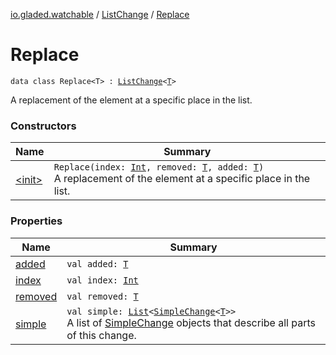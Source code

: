 [io.gladed.watchable](../../index.md) / [ListChange](../index.md) / [Replace](./index.md)

# Replace

`data class Replace<T> : `[`ListChange`](../index.md)`<`[`T`](index.md#T)`>`

A replacement of the element at a specific place in the list.

### Constructors

| Name | Summary |
|---|---|
| [&lt;init&gt;](-init-.md) | `Replace(index: `[`Int`](https://kotlinlang.org/api/latest/jvm/stdlib/kotlin/-int/index.html)`, removed: `[`T`](index.md#T)`, added: `[`T`](index.md#T)`)`<br>A replacement of the element at a specific place in the list. |

### Properties

| Name | Summary |
|---|---|
| [added](added.md) | `val added: `[`T`](index.md#T) |
| [index](--index--.md) | `val index: `[`Int`](https://kotlinlang.org/api/latest/jvm/stdlib/kotlin/-int/index.html) |
| [removed](removed.md) | `val removed: `[`T`](index.md#T) |
| [simple](simple.md) | `val simple: `[`List`](https://kotlinlang.org/api/latest/jvm/stdlib/kotlin.collections/-list/index.html)`<`[`SimpleChange`](../../-simple-change/index.md)`<`[`T`](index.md#T)`>>`<br>A list of [SimpleChange](../../-simple-change/index.md) objects that describe all parts of this change. |
